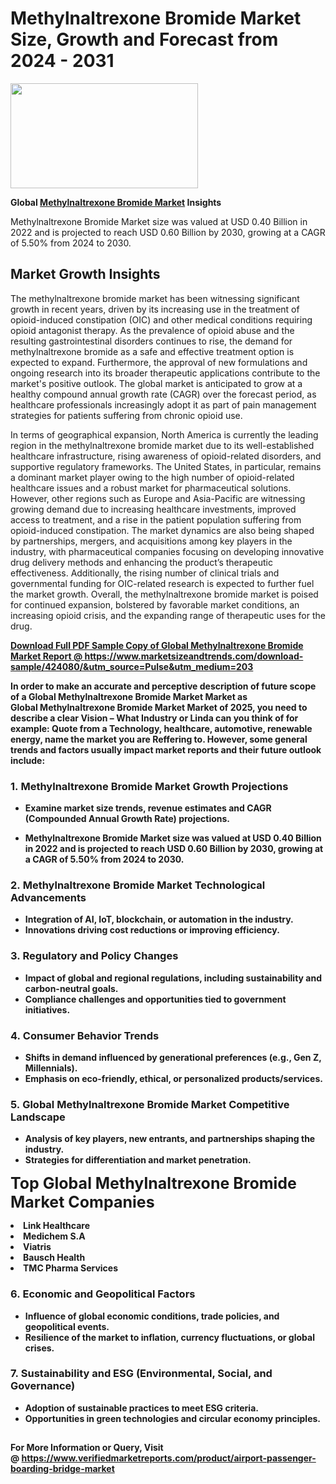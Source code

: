 <H1>Methylnaltrexone Bromide Market Size, Growth and Forecast from 2024 - 2031</H1><img class="aligncenter size-medium wp-image-584254" src="https://thirdeyenews.in/wp-content/uploads/2024/09/Global-Market-Research-300x168.jpeg" alt="" width="300" height="168" /><p><strong>Global&nbsp;<a href="https://www.marketsizeandtrends.com/download-sample/424080/&amp;utm_source=Pulse&amp;utm_medium=203">Methylnaltrexone Bromide Market</a> Insights</strong></p><p>Methylnaltrexone Bromide Market size was valued at USD 0.40 Billion in 2022 and is projected to reach USD 0.60 Billion by 2030, growing at a CAGR of 5.50% from 2024 to 2030.</p><p><h2>Market Growth Insights</h2> <p>The methylnaltrexone bromide market has been witnessing significant growth in recent years, driven by its increasing use in the treatment of opioid-induced constipation (OIC) and other medical conditions requiring opioid antagonist therapy. As the prevalence of opioid abuse and the resulting gastrointestinal disorders continues to rise, the demand for methylnaltrexone bromide as a safe and effective treatment option is expected to expand. Furthermore, the approval of new formulations and ongoing research into its broader therapeutic applications contribute to the market's positive outlook. The global market is anticipated to grow at a healthy compound annual growth rate (CAGR) over the forecast period, as healthcare professionals increasingly adopt it as part of pain management strategies for patients suffering from chronic opioid use.</p> <p><strong><a href="#"></a></strong></p> <p>In terms of geographical expansion, North America is currently the leading region in the methylnaltrexone bromide market due to its well-established healthcare infrastructure, rising awareness of opioid-related disorders, and supportive regulatory frameworks. The United States, in particular, remains a dominant market player owing to the high number of opioid-related healthcare issues and a robust market for pharmaceutical solutions. However, other regions such as Europe and Asia-Pacific are witnessing growing demand due to increasing healthcare investments, improved access to treatment, and a rise in the patient population suffering from opioid-induced constipation. The market dynamics are also being shaped by partnerships, mergers, and acquisitions among key players in the industry, with pharmaceutical companies focusing on developing innovative drug delivery methods and enhancing the product’s therapeutic effectiveness. Additionally, the rising number of clinical trials and governmental funding for OIC-related research is expected to further fuel the market growth. Overall, the methylnaltrexone bromide market is poised for continued expansion, bolstered by favorable market conditions, an increasing opioid crisis, and the expanding range of therapeutic uses for the drug.</p> <p><strong><a href="#"></p><p><span class=""><strong>Download Full PDF Sample Copy of Global Methylnaltrexone Bromide Market Report</strong> @ <a href="https://www.marketsizeandtrends.com/download-sample/424080/&amp;utm_source=Pulse&amp;utm_medium=203" target="_blank">https://www.marketsizeandtrends.com/download-sample/424080/&amp;utm_source=Pulse&amp;utm_medium=203</a></span></p><p>In order to make an accurate and perceptive description of future scope of a Global&nbsp;Methylnaltrexone Bromide Market Market as Global&nbsp;Methylnaltrexone Bromide Market Market of 2025, you need to describe a clear Vision &ndash; What Industry or Linda can you think of for example: Quote from a Technology, healthcare, automotive, renewable energy, name the market you are Reffering to. However, some general trends and factors usually impact market reports and their future outlook include:</p><h3>1.&nbsp;<strong>Methylnaltrexone Bromide Market Growth Projections</strong></h3><ul><li>Examine market size trends, revenue estimates and CAGR (Compounded Annual Growth Rate) projections.</li><li><p>Methylnaltrexone Bromide Market size was valued at USD 0.40 Billion in 2022 and is projected to reach USD 0.60 Billion by 2030, growing at a CAGR of 5.50% from 2024 to 2030.</p></li></ul><h3>2.&nbsp;<strong>Methylnaltrexone Bromide Market Technological Advancements</strong></h3><ul><li>Integration of AI, IoT, blockchain, or automation in the industry.</li><li>Innovations driving cost reductions or improving efficiency.</li></ul><h3>3.&nbsp;<strong>Regulatory and Policy Changes</strong></h3><ul><li>Impact of global and regional regulations, including sustainability and carbon-neutral goals.</li><li>Compliance challenges and opportunities tied to government initiatives.</li></ul><h3>4.&nbsp;<strong>Consumer Behavior Trends</strong></h3><ul><li>Shifts in demand influenced by generational preferences (e.g., Gen Z, Millennials).</li><li>Emphasis on eco-friendly, ethical, or personalized products/services.</li></ul><h3>5.&nbsp;<strong>Global Methylnaltrexone Bromide Market Competitive Landscape</strong></h3><ul><li>Analysis of key players, new entrants, and partnerships shaping the industry.</li><li>Strategies for differentiation and market penetration.</li></ul><p data-pm-slice="1 1 []"><span style="color: inherit; font-family: inherit; font-size: 25px;">Top Global Methylnaltrexone Bromide Market Companies</span></p><div class="" data-test-id=""><p><li>Link Healthcare</li><li> Medichem S.A</li><li> Viatris</li><li> Bausch Health</li><li> TMC Pharma Services</li></p></div><h3>6.&nbsp;<strong>Economic and Geopolitical Factors</strong></h3><ul><li>Influence of global economic conditions, trade policies, and geopolitical events.</li><li>Resilience of the market to inflation, currency fluctuations, or global crises.</li></ul><h3>7.&nbsp;<strong>Sustainability and ESG (Environmental, Social, and Governance)</strong></h3><ul><li>Adoption of sustainable practices to meet ESG criteria.</li><li>Opportunities in green technologies and circular economy principles.</li></ul><h2><strong style="font-size: 14px;">For More Information or Query, Visit @&nbsp;</strong><a style="background-color: #ffffff; font-size: 14px;" href="https://www.marketsizeandtrends.com/report/methylnaltrexone-bromide-market/" target="_blank">https://www.verifiedmarketreports.com/product/airport-passenger-boarding-bridge-market</a></h2>
